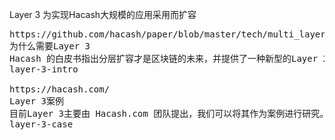 Layer 3 
为实现Hacash大规模的应用采用而扩容



<pre class="nav">
https://github.com/hacash/paper/blob/master/tech/multi_layer_scaling%20_concept_definition.cn.md
为什么需要Layer 3
Hacash 的白皮书指出分层扩容才是区块链的未来，并提供了一种新型的Layer 2点对点支付技术，而 Layer 3 则是由社区提出。为什么需要 Layer 3?
layer-3-intro

https://hacash.com/
Layer 3案例
目前Layer 3主要由 Hacash.com 团队提出，我们可以将其作为案例进行研究。
layer-3-case
</pre>
